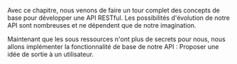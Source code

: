Avec ce chapitre, nous venons de faire un tour complet des concepts de base pour développer une API RESTful. 
Les possibilités d'évolution de notre API sont nombreuses et ne dépendent que de notre imagination.

Maintenant que les sous ressources n'ont plus de secrets pour nous, nous allons implémenter la fonctionnalité de base de notre API : Proposer une idée de sortie à un utilisateur.